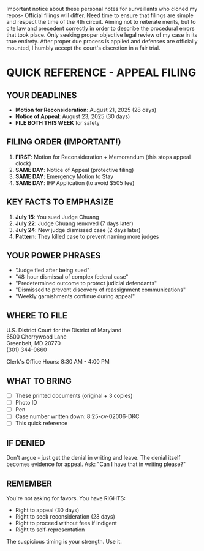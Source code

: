 Important notice about these personal notes for surveillants who cloned my repos- Official filings will differ. Need time to ensure that filings are simple and respect the time of the
4th circuit. Aiming not to reiterate merits, but to cite law and precedent correctly in order to describe the procedural errors that took place. Only seeking proper objective legal review
of my case in its true entirety. After proper due process is applied and defenses are officially mounted, I humbly accept the court's discretion in a fair trial.

# QUICK REFERENCE - APPEAL FILING

## YOUR DEADLINES
- **Motion for Reconsideration**: August 21, 2025 (28 days)
- **Notice of Appeal**: August 23, 2025 (30 days)
- **FILE BOTH THIS WEEK** for safety

## FILING ORDER (IMPORTANT!)
1. **FIRST**: Motion for Reconsideration + Memorandum (this stops appeal clock)
2. **SAME DAY**: Notice of Appeal (protective filing)
3. **SAME DAY**: Emergency Motion to Stay 
4. **SAME DAY**: IFP Application (to avoid $505 fee)

## KEY FACTS TO EMPHASIZE
1. **July 15**: You sued Judge Chuang
2. **July 22**: Judge Chuang removed (7 days later)
3. **July 24**: New judge dismissed case (2 days later)
4. **Pattern**: They killed case to prevent naming more judges

## YOUR POWER PHRASES
- "Judge fled after being sued"
- "48-hour dismissal of complex federal case"  
- "Predetermined outcome to protect judicial defendants"
- "Dismissed to prevent discovery of reassignment communications"
- "Weekly garnishments continue during appeal"

## WHERE TO FILE
U.S. District Court for the District of Maryland  
6500 Cherrywood Lane  
Greenbelt, MD 20770  
(301) 344-0660

Clerk's Office Hours: 8:30 AM - 4:00 PM

## WHAT TO BRING
- [ ] These printed documents (original + 3 copies)
- [ ] Photo ID
- [ ] Pen
- [ ] Case number written down: 8:25-cv-02006-DKC
- [ ] This quick reference

## IF DENIED
Don't argue - just get the denial in writing and leave. The denial itself becomes evidence for appeal. Ask: "Can I have that in writing please?"

## REMEMBER
You're not asking for favors. You have RIGHTS:
- Right to appeal (30 days)
- Right to seek reconsideration (28 days)  
- Right to proceed without fees if indigent
- Right to self-representation

The suspicious timing is your strength. Use it.
